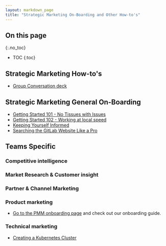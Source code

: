 ```yaml
---
layout: markdown_page
title: "Strategic Marketing On-Boarding and Other How-to's"
---
```


## On this page
{:.no_toc}

- TOC
{:toc}

## Strategic Marketing How-to's
* [Group Conversation deck](/handbook/marketing/product-marketing/getting-started/group-conversations/)

## Strategic Marketing General On-Boarding
* [Getting Started 101 - No Tissues with Issues](/handbook/marketing/product-marketing/getting-started/101/)
* [Getting Started 102 - Working at local speed](/handbook/marketing/product-marketing/getting-started/102/)
* [Keeping Yourself Informed](/handbook/marketing/product-marketing/getting-started/communication/)
* [Searching the GitLab Website Like a Pro](/handbook/tools-and-tips/searching/)

## Teams Specific

### Competitive intelligence

### Market Research & Customer insight

### Partner & Channel Marketing

### Product marketing

* [Go to the PMM onboarding page](/handbook/marketing/product-marketing/pmmteam/onboarding) and check out our onboarding guide.

### Technical marketing
* [Creating a Kubernetes Cluster](/handbook/marketing/product-marketing/getting-started/create-cluster-101/)
